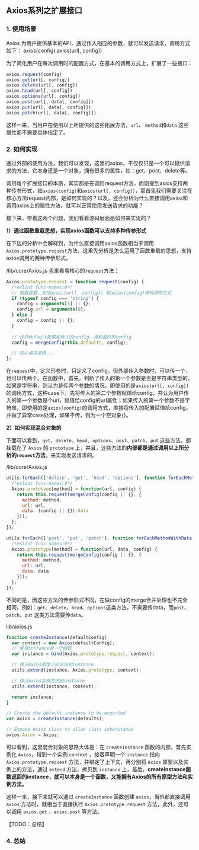 ## Axios系列之扩展接口

### 1. 使用场景
Axios 为用户提供基本的API，通过传入相应的参数，就可以发送请求，调用方式如下：
axios(config)
axios(url[, config])

为了简化用户在每次调用时的配置方式，在基本的调用方式上，扩展了一些接口：
```javascript
axios.request(config)
axios.get(url[, config])
axios.delete(url[, config])
axios.head(url[, config])
axios.options(url[, config])
axios.post(url[, data[, config]])
axios.put(url[, data[, config]])
axios.patch(url[, data[, config]])
```

这样一来，当用户在使用以上所提供的这些拓展方法，`url`、 `method`和`data` 这些属性都不需要具体指定了。

### 2. 如何实现
通过外部的使用方法，我们可以发现，这里的axios，不仅仅只是一个可以提供请求的方法，它本身还是一个对象，拥有很多的属性，如：get、post、delete等。

调用每个扩展接口的本质，其实都是在调用request方法，而刚提到axios支持两种传参形式，如`axios(config)`和`axios(url[, config])`，那首先我们需要关注在核心方法request内部，是如何实现的？以及，还会分析为什么直接调用axios和调用axios上的属性方法，就可以正常使用发送请求的功能？

接下来，带着这两个问题，我们看看源码层面是如何来实现的？

**1）通过函数重载思想，实现axios函数可以支持多种传参形式**

在下边的分析中会解释到，为什么直接调用axios函数相当于调用`Axios.prototype.request`方法，这里先分析是怎么运用了函数重载的思想，支持axios调用的两种传参形式。

/lib/core/Axios.js
先来看看核心的`request`方法：
```javascript
Axios.prototype.request = function request(config) {
  /*eslint func-names:0*/
  // 函数重载，支持axios(url[, config]) 和axios(config)两种调用方式
  if (typeof config === 'string') {
    config = arguments[1] || {};
    config.url = arguments[0];
  } else {
    config = config || {};
  }
  
  // 合并default配置和传入的config，得到最终的config
  config = mergeConfig(this.defaults, config);

  // 核心请求逻辑...
};
```
在`request`中，定义形参时，只定义了config，但外部传入参数时，可以传一个，也可以传两个。在函数中，首先，判断了传入的第一个参数是否是字符串类型的，如果是字符串，则认为是传两个参数的情况，即使用的是`axios(url[, config])`的调用方式，这种case下，先将传入的第二个参数赋值给config，并认为用户传入的第一个参数是个url，赋值给config的url属性；如果传入的第一个参数不是字符串，即使用的是`axios(config)`的调用方式，直接将传入的配置赋值给config，并做了异常case处理，如果不传，则为一个空对象{}。

**2）如何实现混合对象的**

下面可以看到，`get`、`delete`、`head`、`options`、`post`、`patch`、`put` 这些方法，都挂载在了 `Axios` 的 `prototype` 上，并且，这些方法的**内部都是通过调用以上所分析的`request`方法**，来实现发送请求的。

/lib/core/Axios.js
```javascript
utils.forEach(['delete', 'get', 'head', 'options'], function forEachMethodNoData(method) {
  /*eslint func-names:0*/
  Axios.prototype[method] = function(url, config) {
    return this.request(mergeConfig(config || {}, {
      method: method,
      url: url,
      data: (config || {}).data
    }));
  };
});
```

```javascript
utils.forEach(['post', 'put', 'patch'], function forEachMethodWithData(method) {
  /*eslint func-names:0*/
  Axios.prototype[method] = function(url, data, config) {
    return this.request(mergeConfig(config || {}, {
      method: method,
      url: url,
      data: data
    }));
  };
});
```
不同的是，因这些方法的传参形式不同，在做config的merge合并处理也不完全相同，例如：`get`、`delete`、`head`、`options`这类方法，不需要传data，而`post`、`patch`、`put` 这类方法需要传`data`。

lib/axios.js
```javascript
function createInstance(defaultConfig) 
  var context = new Axios(defaultConfig);
  // 使得instance是一个函数
  var instance = bind(Axios.prototype.request, context);

  // 拷贝Axios原型上的方法到instance
  utils.extend(instance, Axios.prototype, context);

  // 拷贝Axios实例方法到instance
  utils.extend(instance, context);

  return instance;
}

// Create the default instance to be exported
var axios = createInstance(defaults);

// Expose Axios class to allow class inheritance
axios.Axios = Axios;
```

可以看到，这里混合对象的思路大体是：在 `createInstance` 函数的内部，首先实例化 `Axios`，得到一个实例 `context` ，接着声明一个 `instance` 指向 `Axios.prototype.request` 方法，并绑定了上下文，再分别将 `Axios` 原型以及实例上的方法，通过 `extend` 方法，拷贝到 `instance` 上，最后，**createInstance函数返回的instance，就可以本身是一个函数，又能拥有Axios的所有原型方法和实例方法。**

这样一来，接下来就可以通过 `createInstance` 函数创建 `axios`，当外部直接调用 `axios` 方法时，就相当于直接执行 `Axios.prototype.request` 方法，此外，还可以调用 `axios.get` 、`axios.post` 等方法。

【TODO：总结】
### 4. 总结

